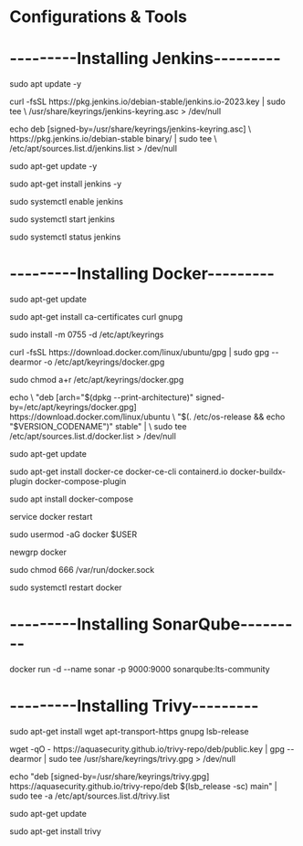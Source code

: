 # Configurations & Tools

# ---------Installing Jenkins---------
<p align="left">sudo apt update -y</p>
<p align="left">curl -fsSL https://pkg.jenkins.io/debian-stable/jenkins.io-2023.key | sudo tee \
  /usr/share/keyrings/jenkins-keyring.asc > /dev/null</p>
<p align="left">echo deb [signed-by=/usr/share/keyrings/jenkins-keyring.asc] \
  https://pkg.jenkins.io/debian-stable binary/ | sudo tee \
  /etc/apt/sources.list.d/jenkins.list > /dev/null</p>
<p align="left">sudo apt-get update -y</p>
<p align="left">sudo apt-get install jenkins -y</p>
<p align="left">sudo systemctl enable jenkins</p>
<p align="left">sudo systemctl start jenkins</p>
<p align="left">sudo systemctl status jenkins</p>


# ---------Installing Docker---------
<p align="left">sudo apt-get update</p>
<p align="left">sudo apt-get install ca-certificates curl gnupg</p>
<p align="left">sudo install -m 0755 -d /etc/apt/keyrings</p>
<p align="left">curl -fsSL https://download.docker.com/linux/ubuntu/gpg | sudo gpg --dearmor -o /etc/apt/keyrings/docker.gpg</p>
<p align="left">sudo chmod a+r /etc/apt/keyrings/docker.gpg</p>
<p align="left">echo \
  "deb [arch="$(dpkg --print-architecture)" signed-by=/etc/apt/keyrings/docker.gpg] https://download.docker.com/linux/ubuntu \
  "$(. /etc/os-release && echo "$VERSION_CODENAME")" stable" | \
  sudo tee /etc/apt/sources.list.d/docker.list > /dev/null
</p>
<p align="left">sudo apt-get update</p>
<p align="left">sudo apt-get install docker-ce docker-ce-cli containerd.io docker-buildx-plugin docker-compose-plugin</p>
<p align="left">sudo apt install docker-compose</p>
<p align="left">service docker restart</p>
<p align="left">sudo usermod -aG docker $USER</p>
<p align="left">newgrp docker</p>
<p align="left">sudo chmod 666 /var/run/docker.sock</p>
<p align="left">sudo systemctl restart docker</p>

# ---------Installing SonarQube---------
<p align="left">docker run -d --name sonar -p 9000:9000 sonarqube:lts-community</p>

# ---------Installing Trivy---------
<p align="left">sudo apt-get install wget apt-transport-https gnupg lsb-release</p>
<p align="left">wget -qO - https://aquasecurity.github.io/trivy-repo/deb/public.key | gpg --dearmor | sudo tee /usr/share/keyrings/trivy.gpg > /dev/null
</p>
<p align="left">echo "deb [signed-by=/usr/share/keyrings/trivy.gpg] https://aquasecurity.github.io/trivy-repo/deb $(lsb_release -sc) main" | sudo tee -a /etc/apt/sources.list.d/trivy.list</p>
<p align="left">sudo apt-get update</p>
<p align="left">sudo apt-get install trivy</p>
<p align="left"></p>
<p align="left"></p>
